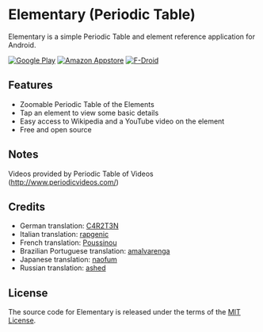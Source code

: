 # Elementary (Periodic Table)

Elementary is a simple Periodic Table and element reference application for Android.

[![Google Play](https://raw.githubusercontent.com/ultramega/elementary/master/store/en-play-badge.png)](https://play.google.com/store/apps/details?id=com.ultramegatech.ey) [![Amazon Appstore](https://raw.githubusercontent.com/ultramega/elementary/master/store/en-amazon-badge.png)](http://www.amazon.com/gp/mas/dl/android?p=com.ultramegatech.ey) [![F-Droid](https://raw.githubusercontent.com/ultramega/elementary/master/store/en-fdroid-badge.png)](https://f-droid.org/repository/browse/?fdid=com.ultramegatech.ey)

## Features

- Zoomable Periodic Table of the Elements
- Tap an element to view some basic details
- Easy access to Wikipedia and a YouTube video on the element
- Free and open source

## Notes

Videos provided by Periodic Table of Videos (http://www.periodicvideos.com/)

## Credits

- German translation: [C4R2T3N](https://github.com/C4R2T3N)
- Italian translation: [rapgenic](https://github.com/rapgenic)
- French translation: [Poussinou](https://github.com/Poussinou)
- Brazilian Portuguese translation: [amalvarenga](https://github.com/amalvarenga)
- Japanese translation: [naofum](https://github.com/naofum)
- Russian translation: [ashed](https://github.com/ashed)

## License

The source code for Elementary is released under the terms of the [MIT License](http://sguidetti.mit-license.org/).
